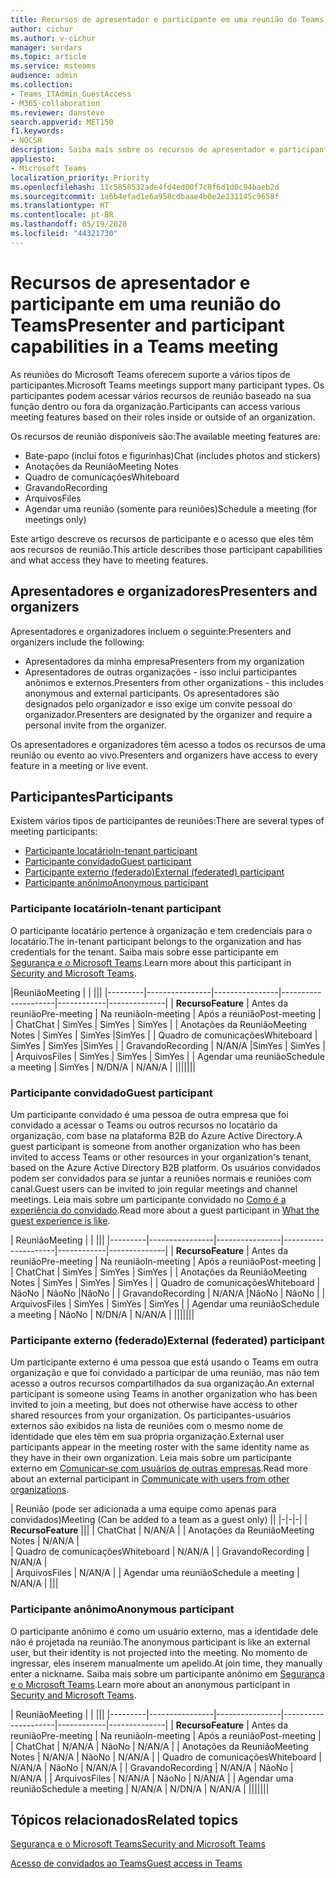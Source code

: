 ```yaml
---
title: Recursos de apresentador e participante em uma reunião do Teams
author: cichur
ms.author: v-cichur
manager: serdars
ms.topic: article
ms.service: msteams
audience: admin
ms.collection:
- Teams_ITAdmin_GuestAccess
- M365-collaboration
ms.reviewer: dansteve
search.appverid: MET150
f1.keywords:
- NOCSH
description: Saiba mais sobre os recursos de apresentador e participante em uma reunião do Teams.
appliesto:
- Microsoft Teams
localization_priority: Priority
ms.openlocfilehash: 11c5858532ade4fd4ed00f7c8f6d1d0c94baeb2d
ms.sourcegitcommit: 1a6b4efad1e6a958cdbaae4b0e2e231145c9658f
ms.translationtype: HT
ms.contentlocale: pt-BR
ms.lasthandoff: 05/19/2020
ms.locfileid: "44321730"
---
```

<a name="presenter-and-participant-capabilities-in-a-teams-meeting"></a><span data-ttu-id="e3ac5-103">Recursos de apresentador e participante em uma reunião do Teams</span><span class="sxs-lookup"><span data-stu-id="e3ac5-103">Presenter and participant capabilities in a Teams meeting</span></span>
======================================================

<span data-ttu-id="e3ac5-104">As reuniões do Microsoft Teams oferecem suporte a vários tipos de participantes.</span><span class="sxs-lookup"><span data-stu-id="e3ac5-104">Microsoft Teams meetings support many participant types.</span></span> <span data-ttu-id="e3ac5-105">Os participantes podem acessar vários recursos de reunião baseado na sua função dentro ou fora da organização.</span><span class="sxs-lookup"><span data-stu-id="e3ac5-105">Participants can access various meeting features based on their roles inside or outside of an organization.</span></span>

<span data-ttu-id="e3ac5-106">Os recursos de reunião disponíveis são:</span><span class="sxs-lookup"><span data-stu-id="e3ac5-106">The available meeting features are:</span></span>

- <span data-ttu-id="e3ac5-107">Bate-papo (inclui fotos e figurinhas)</span><span class="sxs-lookup"><span data-stu-id="e3ac5-107">Chat (includes photos and stickers)</span></span>
- <span data-ttu-id="e3ac5-108">Anotações da Reunião</span><span class="sxs-lookup"><span data-stu-id="e3ac5-108">Meeting Notes</span></span>
- <span data-ttu-id="e3ac5-109">Quadro de comunicações</span><span class="sxs-lookup"><span data-stu-id="e3ac5-109">Whiteboard</span></span>
- <span data-ttu-id="e3ac5-110">Gravando</span><span class="sxs-lookup"><span data-stu-id="e3ac5-110">Recording</span></span>
- <span data-ttu-id="e3ac5-111">Arquivos</span><span class="sxs-lookup"><span data-stu-id="e3ac5-111">Files</span></span>
- <span data-ttu-id="e3ac5-112">Agendar uma reunião (somente para reuniões)</span><span class="sxs-lookup"><span data-stu-id="e3ac5-112">Schedule a meeting (for meetings only)</span></span>

<span data-ttu-id="e3ac5-113">Este artigo descreve os recursos de participante e o acesso que eles têm aos recursos de reunião.</span><span class="sxs-lookup"><span data-stu-id="e3ac5-113">This article describes those participant capabilities and what access they have to meeting features.</span></span>

## <a name="presenters-and-organizers"></a><span data-ttu-id="e3ac5-114">Apresentadores e organizadores</span><span class="sxs-lookup"><span data-stu-id="e3ac5-114">Presenters and organizers</span></span>

<span data-ttu-id="e3ac5-115">Apresentadores e organizadores incluem o seguinte:</span><span class="sxs-lookup"><span data-stu-id="e3ac5-115">Presenters and organizers include the following:</span></span>

- <span data-ttu-id="e3ac5-116">Apresentadores da minha empresa</span><span class="sxs-lookup"><span data-stu-id="e3ac5-116">Presenters from my organization</span></span>
- <span data-ttu-id="e3ac5-117">Apresentadores de outras organizações - isso inclui participantes anônimos e externos.</span><span class="sxs-lookup"><span data-stu-id="e3ac5-117">Presenters from other organizations - this includes anonymous and external participants.</span></span> <span data-ttu-id="e3ac5-118">Os apresentadores são designados pelo organizador e isso exige um convite pessoal do organizador.</span><span class="sxs-lookup"><span data-stu-id="e3ac5-118">Presenters are designated by the organizer and require a personal invite from the organizer.</span></span>

<span data-ttu-id="e3ac5-119">Os apresentadores e organizadores têm acesso a todos os recursos de uma reunião ou evento ao vivo.</span><span class="sxs-lookup"><span data-stu-id="e3ac5-119">Presenters and organizers have access to every feature in a meeting or live event.</span></span>

## <a name="participants"></a><span data-ttu-id="e3ac5-120">Participantes</span><span class="sxs-lookup"><span data-stu-id="e3ac5-120">Participants</span></span>

<span data-ttu-id="e3ac5-121">Existem vários tipos de participantes de reuniões:</span><span class="sxs-lookup"><span data-stu-id="e3ac5-121">There are several types of meeting participants:</span></span>

- [<span data-ttu-id="e3ac5-122">Participante locatário</span><span class="sxs-lookup"><span data-stu-id="e3ac5-122">In-tenant participant</span></span>](#in-tenant-participant)
- [<span data-ttu-id="e3ac5-123">Participante convidado</span><span class="sxs-lookup"><span data-stu-id="e3ac5-123">Guest participant</span></span>](#guest-participant)
- [<span data-ttu-id="e3ac5-124">Participante externo (federado)</span><span class="sxs-lookup"><span data-stu-id="e3ac5-124">External (federated) participant</span></span>](#external-federated-participant)
- [<span data-ttu-id="e3ac5-125">Participante anônimo</span><span class="sxs-lookup"><span data-stu-id="e3ac5-125">Anonymous participant</span></span>](#anonymous-participant)

### <a name="in-tenant-participant"></a><span data-ttu-id="e3ac5-126">Participante locatário</span><span class="sxs-lookup"><span data-stu-id="e3ac5-126">In-tenant participant</span></span>

<span data-ttu-id="e3ac5-127">O participante locatário pertence à organização e tem credenciais para o locatário.</span><span class="sxs-lookup"><span data-stu-id="e3ac5-127">The in-tenant participant belongs to the organization and has credentials for the tenant.</span></span> <span data-ttu-id="e3ac5-128">Saiba mais sobre esse participante em [Segurança e o Microsoft Teams](teams-security-guide.md#participant-types).</span><span class="sxs-lookup"><span data-stu-id="e3ac5-128">Learn more about this participant in [Security and Microsoft Teams](teams-security-guide.md#participant-types).</span></span>

|<span data-ttu-id="e3ac5-129">Reunião</span><span class="sxs-lookup"><span data-stu-id="e3ac5-129">Meeting</span></span>  |  | |||
|---------|----------------|----------------|---------------------|------------|--------------|
| <span data-ttu-id="e3ac5-130">**Recurso**</span><span class="sxs-lookup"><span data-stu-id="e3ac5-130">**Feature**</span></span>        | <span data-ttu-id="e3ac5-131">Antes da reunião</span><span class="sxs-lookup"><span data-stu-id="e3ac5-131">Pre-meeting</span></span> | <span data-ttu-id="e3ac5-132">Na reunião</span><span class="sxs-lookup"><span data-stu-id="e3ac5-132">In-meeting</span></span> | <span data-ttu-id="e3ac5-133">Após a reunião</span><span class="sxs-lookup"><span data-stu-id="e3ac5-133">Post-meeting</span></span> |
| <span data-ttu-id="e3ac5-134">Chat</span><span class="sxs-lookup"><span data-stu-id="e3ac5-134">Chat</span></span> | <span data-ttu-id="e3ac5-135">Sim</span><span class="sxs-lookup"><span data-stu-id="e3ac5-135">Yes</span></span> | <span data-ttu-id="e3ac5-136">Sim</span><span class="sxs-lookup"><span data-stu-id="e3ac5-136">Yes</span></span> | <span data-ttu-id="e3ac5-137">Sim</span><span class="sxs-lookup"><span data-stu-id="e3ac5-137">Yes</span></span> |
| <span data-ttu-id="e3ac5-138">Anotações da Reunião</span><span class="sxs-lookup"><span data-stu-id="e3ac5-138">Meeting Notes</span></span> | <span data-ttu-id="e3ac5-139">Sim</span><span class="sxs-lookup"><span data-stu-id="e3ac5-139">Yes</span></span> | <span data-ttu-id="e3ac5-140">Sim</span><span class="sxs-lookup"><span data-stu-id="e3ac5-140">Yes</span></span> |<span data-ttu-id="e3ac5-141">Sim</span><span class="sxs-lookup"><span data-stu-id="e3ac5-141">Yes</span></span> |
| <span data-ttu-id="e3ac5-142">Quadro de comunicações</span><span class="sxs-lookup"><span data-stu-id="e3ac5-142">Whiteboard</span></span> | <span data-ttu-id="e3ac5-143">Sim</span><span class="sxs-lookup"><span data-stu-id="e3ac5-143">Yes</span></span> | <span data-ttu-id="e3ac5-144">Sim</span><span class="sxs-lookup"><span data-stu-id="e3ac5-144">Yes</span></span> |<span data-ttu-id="e3ac5-145">Sim</span><span class="sxs-lookup"><span data-stu-id="e3ac5-145">Yes</span></span> |
| <span data-ttu-id="e3ac5-146">Gravando</span><span class="sxs-lookup"><span data-stu-id="e3ac5-146">Recording</span></span> | <span data-ttu-id="e3ac5-147">N/A</span><span class="sxs-lookup"><span data-stu-id="e3ac5-147">N/A</span></span> |<span data-ttu-id="e3ac5-148">Sim</span><span class="sxs-lookup"><span data-stu-id="e3ac5-148">Yes</span></span> | <span data-ttu-id="e3ac5-149">Sim</span><span class="sxs-lookup"><span data-stu-id="e3ac5-149">Yes</span></span> |
| <span data-ttu-id="e3ac5-150">Arquivos</span><span class="sxs-lookup"><span data-stu-id="e3ac5-150">Files</span></span> | <span data-ttu-id="e3ac5-151">Sim</span><span class="sxs-lookup"><span data-stu-id="e3ac5-151">Yes</span></span> | <span data-ttu-id="e3ac5-152">Sim</span><span class="sxs-lookup"><span data-stu-id="e3ac5-152">Yes</span></span> | <span data-ttu-id="e3ac5-153">Sim</span><span class="sxs-lookup"><span data-stu-id="e3ac5-153">Yes</span></span> |
| <span data-ttu-id="e3ac5-154">Agendar uma reunião</span><span class="sxs-lookup"><span data-stu-id="e3ac5-154">Schedule a meeting</span></span> | <span data-ttu-id="e3ac5-155">Sim</span><span class="sxs-lookup"><span data-stu-id="e3ac5-155">Yes</span></span> | <span data-ttu-id="e3ac5-156">N/D</span><span class="sxs-lookup"><span data-stu-id="e3ac5-156">N/A</span></span> | <span data-ttu-id="e3ac5-157">N/A</span><span class="sxs-lookup"><span data-stu-id="e3ac5-157">N/A</span></span> |
|||||||

### <a name="guest-participant"></a><span data-ttu-id="e3ac5-158">Participante convidado</span><span class="sxs-lookup"><span data-stu-id="e3ac5-158">Guest participant</span></span>

<span data-ttu-id="e3ac5-159">Um participante convidado é uma pessoa de outra empresa que foi convidado a acessar o Teams ou outros recursos no locatário da organização, com base na plataforma B2B do Azure Active Directory.</span><span class="sxs-lookup"><span data-stu-id="e3ac5-159">A guest participant is someone from another organization who has been invited to access Teams or other resources in your organization's tenant, based on the Azure Active Directory B2B platform.</span></span> <span data-ttu-id="e3ac5-160">Os usuários convidados podem ser convidados para se juntar a reuniões normais e reuniões com canal.</span><span class="sxs-lookup"><span data-stu-id="e3ac5-160">Guest users can be invited to join regular meetings and channel meetings.</span></span> <span data-ttu-id="e3ac5-161">Leia mais sobre um participante convidado no [Como é a experiência do convidado](guest-experience.md#comparison-of-team-member-and-guest-capabilities).</span><span class="sxs-lookup"><span data-stu-id="e3ac5-161">Read more about a guest participant in [What the guest experience is like](guest-experience.md#comparison-of-team-member-and-guest-capabilities).</span></span>

| <span data-ttu-id="e3ac5-162">Reunião</span><span class="sxs-lookup"><span data-stu-id="e3ac5-162">Meeting</span></span> |  | |||
|---------|----------------|----------------|---------------------|------------|--------------|
| <span data-ttu-id="e3ac5-163">**Recurso**</span><span class="sxs-lookup"><span data-stu-id="e3ac5-163">**Feature**</span></span>        | <span data-ttu-id="e3ac5-164">Antes da reunião</span><span class="sxs-lookup"><span data-stu-id="e3ac5-164">Pre-meeting</span></span> | <span data-ttu-id="e3ac5-165">Na reunião</span><span class="sxs-lookup"><span data-stu-id="e3ac5-165">In-meeting</span></span> | <span data-ttu-id="e3ac5-166">Após a reunião</span><span class="sxs-lookup"><span data-stu-id="e3ac5-166">Post-meeting</span></span> |
| <span data-ttu-id="e3ac5-167">Chat</span><span class="sxs-lookup"><span data-stu-id="e3ac5-167">Chat</span></span> | <span data-ttu-id="e3ac5-168">Sim</span><span class="sxs-lookup"><span data-stu-id="e3ac5-168">Yes</span></span> | <span data-ttu-id="e3ac5-169">Sim</span><span class="sxs-lookup"><span data-stu-id="e3ac5-169">Yes</span></span> | <span data-ttu-id="e3ac5-170">Sim</span><span class="sxs-lookup"><span data-stu-id="e3ac5-170">Yes</span></span> |
| <span data-ttu-id="e3ac5-171">Anotações da Reunião</span><span class="sxs-lookup"><span data-stu-id="e3ac5-171">Meeting Notes</span></span> | <span data-ttu-id="e3ac5-172">Sim</span><span class="sxs-lookup"><span data-stu-id="e3ac5-172">Yes</span></span> | <span data-ttu-id="e3ac5-173">Sim</span><span class="sxs-lookup"><span data-stu-id="e3ac5-173">Yes</span></span> | <span data-ttu-id="e3ac5-174">Sim</span><span class="sxs-lookup"><span data-stu-id="e3ac5-174">Yes</span></span> |
| <span data-ttu-id="e3ac5-175">Quadro de comunicações</span><span class="sxs-lookup"><span data-stu-id="e3ac5-175">Whiteboard</span></span> | <span data-ttu-id="e3ac5-176">Não</span><span class="sxs-lookup"><span data-stu-id="e3ac5-176">No</span></span> | <span data-ttu-id="e3ac5-177">Não</span><span class="sxs-lookup"><span data-stu-id="e3ac5-177">No</span></span> |<span data-ttu-id="e3ac5-178">Não</span><span class="sxs-lookup"><span data-stu-id="e3ac5-178">No</span></span> |
| <span data-ttu-id="e3ac5-179">Gravando</span><span class="sxs-lookup"><span data-stu-id="e3ac5-179">Recording</span></span> | <span data-ttu-id="e3ac5-180">N/A</span><span class="sxs-lookup"><span data-stu-id="e3ac5-180">N/A</span></span> |<span data-ttu-id="e3ac5-181">Não</span><span class="sxs-lookup"><span data-stu-id="e3ac5-181">No</span></span> | <span data-ttu-id="e3ac5-182">Não</span><span class="sxs-lookup"><span data-stu-id="e3ac5-182">No</span></span> |
| <span data-ttu-id="e3ac5-183">Arquivos</span><span class="sxs-lookup"><span data-stu-id="e3ac5-183">Files</span></span> | <span data-ttu-id="e3ac5-184">Sim</span><span class="sxs-lookup"><span data-stu-id="e3ac5-184">Yes</span></span> | <span data-ttu-id="e3ac5-185">Sim</span><span class="sxs-lookup"><span data-stu-id="e3ac5-185">Yes</span></span> | <span data-ttu-id="e3ac5-186">Sim</span><span class="sxs-lookup"><span data-stu-id="e3ac5-186">Yes</span></span> |
| <span data-ttu-id="e3ac5-187">Agendar uma reunião</span><span class="sxs-lookup"><span data-stu-id="e3ac5-187">Schedule a meeting</span></span> | <span data-ttu-id="e3ac5-188">Não</span><span class="sxs-lookup"><span data-stu-id="e3ac5-188">No</span></span> | <span data-ttu-id="e3ac5-189">N/D</span><span class="sxs-lookup"><span data-stu-id="e3ac5-189">N/A</span></span> | <span data-ttu-id="e3ac5-190">N/A</span><span class="sxs-lookup"><span data-stu-id="e3ac5-190">N/A</span></span> |
|||||||

### <a name="external-federated-participant"></a><span data-ttu-id="e3ac5-191">Participante externo (federado)</span><span class="sxs-lookup"><span data-stu-id="e3ac5-191">External (federated) participant</span></span>

<span data-ttu-id="e3ac5-192">Um participante externo é uma pessoa que está usando o Teams em outra organização e que foi convidado a participar de uma reunião, mas não tem acesso a outros recursos compartilhados da sua organização.</span><span class="sxs-lookup"><span data-stu-id="e3ac5-192">An external participant is someone using Teams in another organization who has been invited to join a meeting, but does not otherwise have access to other shared resources from your organization.</span></span> <span data-ttu-id="e3ac5-193">Os participantes-usuários externos são exibidos na lista de reuniões com o mesmo nome de identidade que eles têm em sua própria organização.</span><span class="sxs-lookup"><span data-stu-id="e3ac5-193">External user participants appear in the meeting roster with the same identity name as they have in their own organization.</span></span> <span data-ttu-id="e3ac5-194">Leia mais sobre um participante externo em [Comunicar-se com usuários de outras empresas](communicate-with-users-from-other-organizations.md#external-access).</span><span class="sxs-lookup"><span data-stu-id="e3ac5-194">Read more about an external participant in [Communicate with users from other organizations](communicate-with-users-from-other-organizations.md#external-access).</span></span>

| <span data-ttu-id="e3ac5-195">Reunião (pode ser adicionada a uma equipe como apenas para convidados)</span><span class="sxs-lookup"><span data-stu-id="e3ac5-195">Meeting (Can be added to a team as a guest only)</span></span> ||
|-|-|-|
| <span data-ttu-id="e3ac5-196">**Recurso**</span><span class="sxs-lookup"><span data-stu-id="e3ac5-196">**Feature**</span></span> |||
| <span data-ttu-id="e3ac5-197">Chat</span><span class="sxs-lookup"><span data-stu-id="e3ac5-197">Chat</span></span> | <span data-ttu-id="e3ac5-198">N/A</span><span class="sxs-lookup"><span data-stu-id="e3ac5-198">N/A</span></span> |
| <span data-ttu-id="e3ac5-199">Anotações da Reunião</span><span class="sxs-lookup"><span data-stu-id="e3ac5-199">Meeting Notes</span></span> | <span data-ttu-id="e3ac5-200">N/A</span><span class="sxs-lookup"><span data-stu-id="e3ac5-200">N/A</span></span> |  
| <span data-ttu-id="e3ac5-201">Quadro de comunicações</span><span class="sxs-lookup"><span data-stu-id="e3ac5-201">Whiteboard</span></span> | <span data-ttu-id="e3ac5-202">N/A</span><span class="sxs-lookup"><span data-stu-id="e3ac5-202">N/A</span></span> |
| <span data-ttu-id="e3ac5-203">Gravando</span><span class="sxs-lookup"><span data-stu-id="e3ac5-203">Recording</span></span> | <span data-ttu-id="e3ac5-204">N/A</span><span class="sxs-lookup"><span data-stu-id="e3ac5-204">N/A</span></span> |  
| <span data-ttu-id="e3ac5-205">Arquivos</span><span class="sxs-lookup"><span data-stu-id="e3ac5-205">Files</span></span> | <span data-ttu-id="e3ac5-206">N/A</span><span class="sxs-lookup"><span data-stu-id="e3ac5-206">N/A</span></span> |
| <span data-ttu-id="e3ac5-207">Agendar uma reunião</span><span class="sxs-lookup"><span data-stu-id="e3ac5-207">Schedule a meeting</span></span> | <span data-ttu-id="e3ac5-208">N/A</span><span class="sxs-lookup"><span data-stu-id="e3ac5-208">N/A</span></span> |
|||

### <a name="anonymous-participant"></a><span data-ttu-id="e3ac5-209">Participante anônimo</span><span class="sxs-lookup"><span data-stu-id="e3ac5-209">Anonymous participant</span></span>

<span data-ttu-id="e3ac5-210">O participante anônimo é como um usuário externo, mas a identidade dele não é projetada na reunião.</span><span class="sxs-lookup"><span data-stu-id="e3ac5-210">The anonymous participant is like an external user, but their identity is not projected into the meeting.</span></span> <span data-ttu-id="e3ac5-211">No momento de ingressar, eles inserem manualmente um apelido.</span><span class="sxs-lookup"><span data-stu-id="e3ac5-211">At join time, they manually enter a nickname.</span></span> <span data-ttu-id="e3ac5-212">Saiba mais sobre um participante anônimo em [Segurança e o Microsoft Teams](teams-security-guide.md#participant-types).</span><span class="sxs-lookup"><span data-stu-id="e3ac5-212">Learn more about an anonymous participant in [Security and Microsoft Teams](teams-security-guide.md#participant-types).</span></span>

| <span data-ttu-id="e3ac5-213">Reunião</span><span class="sxs-lookup"><span data-stu-id="e3ac5-213">Meeting</span></span>  | | |||
|---------|----------------|----------------|---------------------|------------|--------------|
| <span data-ttu-id="e3ac5-214">**Recurso**</span><span class="sxs-lookup"><span data-stu-id="e3ac5-214">**Feature**</span></span>        | <span data-ttu-id="e3ac5-215">Antes da reunião</span><span class="sxs-lookup"><span data-stu-id="e3ac5-215">Pre-meeting</span></span> | <span data-ttu-id="e3ac5-216">Na reunião</span><span class="sxs-lookup"><span data-stu-id="e3ac5-216">In-meeting</span></span> | <span data-ttu-id="e3ac5-217">Após a reunião</span><span class="sxs-lookup"><span data-stu-id="e3ac5-217">Post-meeting</span></span> |
| <span data-ttu-id="e3ac5-218">Chat</span><span class="sxs-lookup"><span data-stu-id="e3ac5-218">Chat</span></span> | <span data-ttu-id="e3ac5-219">N/A</span><span class="sxs-lookup"><span data-stu-id="e3ac5-219">N/A</span></span> | <span data-ttu-id="e3ac5-220">Não</span><span class="sxs-lookup"><span data-stu-id="e3ac5-220">No</span></span> | <span data-ttu-id="e3ac5-221">N/A</span><span class="sxs-lookup"><span data-stu-id="e3ac5-221">N/A</span></span> |
| <span data-ttu-id="e3ac5-222">Anotações da Reunião</span><span class="sxs-lookup"><span data-stu-id="e3ac5-222">Meeting Notes</span></span> | <span data-ttu-id="e3ac5-223">N/A</span><span class="sxs-lookup"><span data-stu-id="e3ac5-223">N/A</span></span> | <span data-ttu-id="e3ac5-224">Não</span><span class="sxs-lookup"><span data-stu-id="e3ac5-224">No</span></span> | <span data-ttu-id="e3ac5-225">N/A</span><span class="sxs-lookup"><span data-stu-id="e3ac5-225">N/A</span></span> |
| <span data-ttu-id="e3ac5-226">Quadro de comunicações</span><span class="sxs-lookup"><span data-stu-id="e3ac5-226">Whiteboard</span></span> | <span data-ttu-id="e3ac5-227">N/A</span><span class="sxs-lookup"><span data-stu-id="e3ac5-227">N/A</span></span> | <span data-ttu-id="e3ac5-228">Não</span><span class="sxs-lookup"><span data-stu-id="e3ac5-228">No</span></span> | <span data-ttu-id="e3ac5-229">N/A</span><span class="sxs-lookup"><span data-stu-id="e3ac5-229">N/A</span></span> |
| <span data-ttu-id="e3ac5-230">Gravando</span><span class="sxs-lookup"><span data-stu-id="e3ac5-230">Recording</span></span> | <span data-ttu-id="e3ac5-231">N/A</span><span class="sxs-lookup"><span data-stu-id="e3ac5-231">N/A</span></span> | <span data-ttu-id="e3ac5-232">Não</span><span class="sxs-lookup"><span data-stu-id="e3ac5-232">No</span></span> | <span data-ttu-id="e3ac5-233">N/A</span><span class="sxs-lookup"><span data-stu-id="e3ac5-233">N/A</span></span> |
| <span data-ttu-id="e3ac5-234">Arquivos</span><span class="sxs-lookup"><span data-stu-id="e3ac5-234">Files</span></span> | <span data-ttu-id="e3ac5-235">N/A</span><span class="sxs-lookup"><span data-stu-id="e3ac5-235">N/A</span></span> | <span data-ttu-id="e3ac5-236">Não</span><span class="sxs-lookup"><span data-stu-id="e3ac5-236">No</span></span> | <span data-ttu-id="e3ac5-237">N/A</span><span class="sxs-lookup"><span data-stu-id="e3ac5-237">N/A</span></span> |
| <span data-ttu-id="e3ac5-238">Agendar uma reunião</span><span class="sxs-lookup"><span data-stu-id="e3ac5-238">Schedule a meeting</span></span> | <span data-ttu-id="e3ac5-239">N/A</span><span class="sxs-lookup"><span data-stu-id="e3ac5-239">N/A</span></span> | <span data-ttu-id="e3ac5-240">N/D</span><span class="sxs-lookup"><span data-stu-id="e3ac5-240">N/A</span></span> | <span data-ttu-id="e3ac5-241">N/A</span><span class="sxs-lookup"><span data-stu-id="e3ac5-241">N/A</span></span> |
|||||||

## <a name="related-topics"></a><span data-ttu-id="e3ac5-242">Tópicos relacionados</span><span class="sxs-lookup"><span data-stu-id="e3ac5-242">Related topics</span></span>

[<span data-ttu-id="e3ac5-243">Segurança e o Microsoft Teams</span><span class="sxs-lookup"><span data-stu-id="e3ac5-243">Security and Microsoft Teams</span></span>](teams-security-guide.md)

[<span data-ttu-id="e3ac5-244">Acesso de convidados ao Teams</span><span class="sxs-lookup"><span data-stu-id="e3ac5-244">Guest access in Teams</span></span>](guest-access.md)
